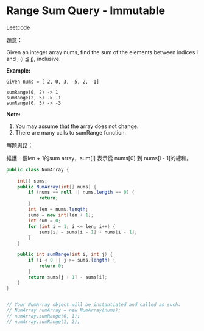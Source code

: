 # Range Sum Query - Immutable

[Leetcode](https://leetcode.com/problems/range-sum-query-immutable/)

題意：

Given an integer array nums, find the sum of the elements between indices i and j (i ≦ j), inclusive.

**Example:**
```
Given nums = [-2, 0, 3, -5, 2, -1]

sumRange(0, 2) -> 1
sumRange(2, 5) -> -1
sumRange(0, 5) -> -3
```
**Note:**
1. You may assume that the array does not change.
2. There are many calls to sumRange function.


解題思路：

維護一個len + 1的sum array，sum[i] 表示從 nums[0] 到 nums[i - 1]的總和。

```java
public class NumArray {
    
    int[] sums;
    public NumArray(int[] nums) {
        if (nums == null || nums.length == 0) {
            return;
        }
        int len = nums.length;
        sums = new int[len + 1];
        int sum = 0;
        for (int i = 1; i <= len; i++) {
            sums[i] = sums[i - 1] + nums[i - 1];
        }
    }

    public int sumRange(int i, int j) {
        if (i < 0 || j >= sums.length) {
            return 0;
        }
        return sums[j + 1] - sums[i];
    }
}


// Your NumArray object will be instantiated and called as such:
// NumArray numArray = new NumArray(nums);
// numArray.sumRange(0, 1);
// numArray.sumRange(1, 2);
```